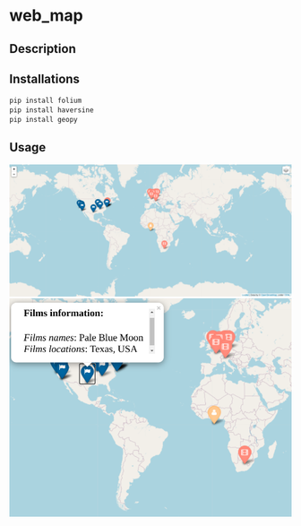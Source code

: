 # web_map

## Description

## Installations
```bash
pip install folium
pip install haversine
pip install geopy
```

## Usage

<img src='images/map_ex_1.png'>
<img src='images/map_ex_2.png'>

